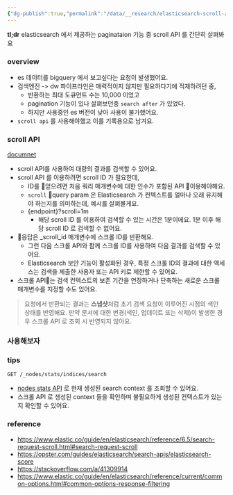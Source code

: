 ```yaml
---
{"dg-publish":true,"permalink":"/data/__research/elasticsearch-scroll-api/","tags":["elasticsearch","scroll"],"noteIcon":""}
---
```



**tl;dr** elasticsearch 에서 제공하는 paginataion 기능 중 scroll API 를 간단히 살펴봐요

### overview

- es 데이터를 bigquery 에서 보고싶다는 요청이 발생했어요.
- 검색엔진 -> dw 파이프라인은 매력적이지 않지만 필요하다기에 적재하려던 중,
	- 반환하는 최대 도큐먼트 수는 10,000 이었고
	- pagination 기능이 있나 살펴보던중 `search after` 가 있었다.
	- 하지만 사용중인 es 버전이 낮아 사용이 불가했어요.
- `scroll api` 를 사용해야했고 이를 기록용으로 남겨요.

### scroll API
[documnet](https://www.elastic.co/guide/en/elasticsearch/reference/current/scroll-api.html)
- scroll API를 사용하여 대량의 결과를 검색할 수 있어요.
- scroll API 를 이용하려면 scroll ID 가 필요한데,
    - ID를 얻으려면 처음 쿼리 매개변수에 대한 인수가 포함된 API 이용해야해요.
    - `scroll` query param 은 Elasticsearch 가 컨텍스트를 얼마나 오래 유지해야 하는지를 의미하는데, 예시를 살펴볼게요.
    - {endpoint}?scroll=1m
        - 해당 scroll ID 를 이용하여 검색할 수 있는 시간은 1분이에요. 1분 이후 해당 scroll ID 로 검색할 수 없어요.
- 응답은 \_scroll_id 매개변수에 스크롤 ID를 반환해요.
    - 그런 다음 스크롤 API와 함께 스크롤 ID를 사용하여 다음 결과를 검색할 수 있어요.
    - Elasticsearch 보안 기능이 활성화된 경우, 특정 스크롤 ID의 결과에 대한 액세스는 검색을 제출한 사용자 또는 API 키로 제한할 수 있어요.
- 스크롤 API는 검색 컨텍스트의 보존 기간을 연장하거나 단축하는 새로운 스크롤 매개변수를 지정할 수도 있어요.

> 요청에서 반환되는 결과는 **스냅샷**처럼 초기 검색 요청이 이루어진 시점의 색인 상태를 반영해요. 만약 문서에 대한 변경(색인, 업데이트 또는 삭제)이 발생한 경우 스크롤 API 로 조회 시 반영되지 않아요.

### 사용해보자

### tips
`GET /_nodes/stats/indices/search`
- [nodes stats API](https://www.elastic.co/guide/en/elasticsearch/reference/6.5/cluster-nodes-stats.html) 로 현재 생성된 search context 를 조회할 수 있어요.
- 스크롤 API 로 생성된 context 들을 확인하며 불필요하게 생성된 컨텍스트가 있는지 확인할 수 있어요.
### reference
- https://www.elastic.co/guide/en/elasticsearch/reference/6.5/search-request-scroll.html#search-request-scroll
- https://opster.com/guides/elasticsearch/search-apis/elasticsearch-score
- https://stackoverflow.com/a/41309914
- https://www.elastic.co/guide/en/elasticsearch/reference/current/common-options.html#common-options-response-filtering